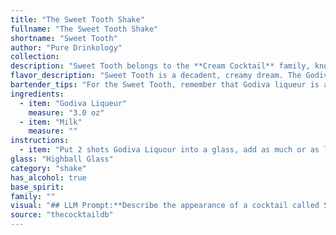 ```yaml
---
title: "The Sweet Tooth Shake"
fullname: "The Sweet Tooth Shake"
shortname: "Sweet Tooth"
author: "Pure Drinkology"
collection:
description: "Sweet Tooth belongs to the **Cream Cocktail** family, known for their velvety texture and rich flavors. This drink likely originated in the early 20th century, drawing inspiration from the popularity of chocolate liqueurs and milk-based cocktails like the White Russian. "
flavor_description: "Sweet Tooth is a decadent, creamy dream. The Godiva Liqueur brings a rich, velvety chocolate flavor, enhanced by the sweetness of the milk. The combination is smooth and luxurious, reminiscent of a decadent chocolate milkshake. The finish is long and lingering, leaving a subtle hint of cocoa on the palate.  "
bartender_tips: "For the Sweet Tooth, remember that Godiva liqueur is already rich and decadent, so don't overpower it with too much milk. Use a good quality whole milk for creaminess.  Chill both the liqueur and milk before mixing. Shake vigorously with ice to ensure proper dilution and a smooth, frothy texture.  Serve in a chilled coupe or martini glass, garnished with a chocolate shavings or a chocolate-dipped strawberry. "
ingredients:
  - item: "Godiva Liqueur"
    measure: "3.0 oz"
  - item: "Milk"
    measure: ""
instructions:
  - item: "Put 2 shots Godiva Liquour into a glass, add as much or as little milk as you would like."
glass: "Highball Glass"
category: "shake"
has_alcohol: true
base_spirit:
family: ""
visual: "## LLM Prompt:**Describe the appearance of a cocktail called Sweet Tooth made with Godiva Liqueur and milk. Focus on the following aspects:*** **Color:** Is it a vibrant hue or a more subtle shade? Does it have a milky white appearance or is there a hint of color from the Godiva liqueur?* **Texture:**  Is it creamy and smooth? Are there any visible layers? Is it frothy or does it have a silky texture?* **Garnish:**  Imagine a simple garnish that would complement the taste and appearance of the cocktail. How does the garnish add to the overall visual appeal? **Example:**The Sweet Tooth is a creamy, milky white cocktail with a subtle golden hue from the Godiva liqueur. Its texture is smooth and velvety, almost like a thick milkshake. A single, delicate chocolate shavings garnish adds a touch of elegance and visual interest. "
source: "thecocktaildb"
---
```


